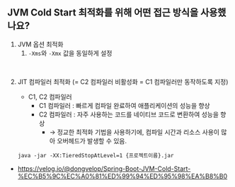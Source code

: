## JVM Cold Start 최적화를 위해 어떤 접근 방식을 사용했나요?

1. JVM 옵션 최적화
    1. `-Xms`와 `-Xmx` 값을 동일하게 설정

<br/>

2. JIT 컴파일러 최적화 (= C2 컴파일러 비활성화 = C1 컴파일러만 동작하도록 지정)
    - C1, C2 컴파일러
        - C1 컴파일러 : 빠르게 컴파일 완료하여 애플리케이션의 성능을 향상
        - C2 컴파일러 : 자주 사용하는 코드를 네이티브 코드로 변환하여 성능을 향상
            - → 정교한 최적화 기법을 사용하기에, 컴파일 시간과 리소스 사용이 많아 오버헤드가 발생할 수 있음.

   `java -jar -XX:TieredStopAtLevel=1 {프로젝트이름}.jar`


- https://velog.io/@dongvelop/Spring-Boot-JVM-Cold-Start-%EC%B5%9C%EC%A0%81%ED%99%94%ED%95%98%EA%B8%B0